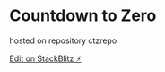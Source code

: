 # Countdown to Zero
hosted on repository ctzrepo

[Edit on StackBlitz ⚡️](https://stackblitz.com/edit/countdowntozerobackup)
